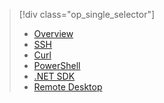 > [!div class="op_single_selector"]
>- [Overview](../articles/hdinsight/hdinsight-use-mapreduce.md)
>- [SSH](../articles/hdinsight/hdinsight-hadoop-use-mapreduce-ssh.md)
>- [Curl](../articles/hdinsight/hdinsight-hadoop-use-mapreduce-curl.md)
>- [PowerShell](../articles/hdinsight/hdinsight-hadoop-use-mapreduce-powershell.md)
>- [.NET SDK](../articles/hdinsight/hdinsight-hadoop-use-mapreduce-dotnet-sdk.md)
>- [Remote Desktop](../articles/hdinsight/hdinsight-hadoop-use-mapreduce-remote-desktop.md)